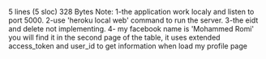  5 lines (5 sloc) 328 Bytes
Note: 1-the application work localy and listen to port 5000.
2-use 'heroku local web' command to run the server.
3-the eidt and delete not implementing.
4- my facebook name is 'Mohammed Romi' you will find it in the second page of the table,
it uses extended access_token and user_id to get information when load my profile page
